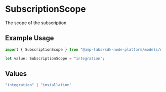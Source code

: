 # SubscriptionScope

The scope of the subscription.

## Example Usage

```typescript
import { SubscriptionScope } from "@amp-labs/sdk-node-platform/models/operations";

let value: SubscriptionScope = "integration";
```

## Values

```typescript
"integration" | "installation"
```
